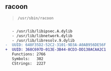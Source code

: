 ## racoon

> `/usr/sbin/racoon`

```diff

   - /usr/lib/libipsec.A.dylib
   - /usr/lib/libnetwork.dylib
   - /usr/lib/libresolv.9.dylib
-  UUID: 648F35D2-52C2-3101-9D3A-A0AB956DE56F
+  UUID: 368C697D-013E-3B44-8CD3-DD138ACAA2C1
   Functions: 2766
   Symbols:   302
   CStrings:  2227

```
